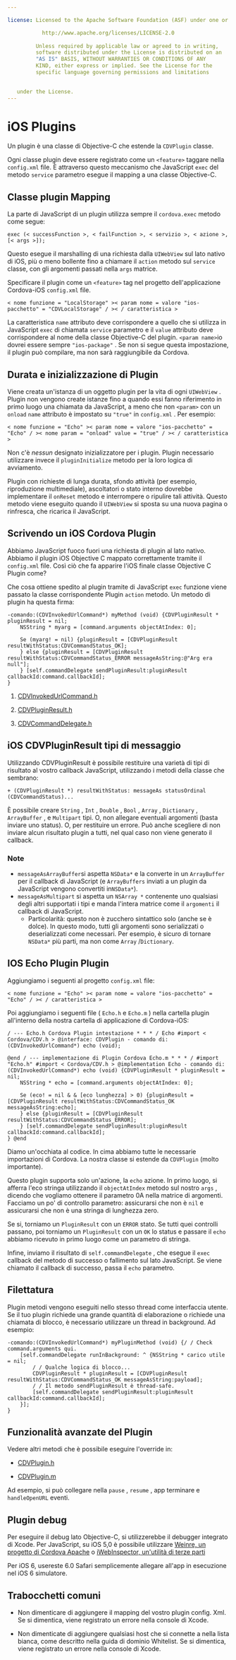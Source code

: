 ```yaml
---

license: Licensed to the Apache Software Foundation (ASF) under one or more contributor license agreements. See the NOTICE file distributed with this work for additional information regarding copyright ownership. The ASF licenses this file to you under the Apache License, Version 2.0 (the "License"); you may not use this file except in compliance with the License. You may obtain a copy of the License at

           http://www.apache.org/licenses/LICENSE-2.0
    
         Unless required by applicable law or agreed to in writing,
         software distributed under the License is distributed on an
         "AS IS" BASIS, WITHOUT WARRANTIES OR CONDITIONS OF ANY
         KIND, either express or implied. See the License for the
         specific language governing permissions and limitations
    

   under the License.
---
```


# iOS Plugins

Un plugin è una classe di Objective-C che estende la `CDVPlugin` classe.

Ogni classe plugin deve essere registrato come un `<feature>` taggare nella `config.xml` file. È attraverso questo meccanismo che JavaScript `exec` del metodo `service` parametro esegue il mapping a una classe Objective-C.

## Classe plugin Mapping

La parte di JavaScript di un plugin utilizza sempre il `cordova.exec` metodo come segue:

    exec (< successFunction >, < failFunction >, < servizio >, < azione >, [< args >]);
    

Questo esegue il marshalling di una richiesta dalla `UIWebView` sul lato nativo di iOS, più o meno bollente fino a chiamare il `action` metodo sul `service` classe, con gli argomenti passati nella `args` matrice.

Specificare il plugin come un `<feature>` tag nel progetto dell'applicazione Cordova-iOS `config.xml` file.

    < nome funzione = "LocalStorage" >< param nome = valore "ios-pacchetto" = "CDVLocalStorage" / >< / caratteristica >
    

La caratteristica `name` attributo deve corrispondere a quello che si utilizza in JavaScript `exec` di chiamata `service` parametro e il `value` attributo deve corrispondere al nome della classe Objective-C del plugin. `<param name>`io dovrei essere sempre `"ios-package"` . Se non si segue questa impostazione, il plugin può compilare, ma non sarà raggiungibile da Cordova.

## Durata e inizializzazione di Plugin

Viene creata un'istanza di un oggetto plugin per la vita di ogni `UIWebView` . Plugin non vengono create istanze fino a quando essi fanno riferimento in primo luogo una chiamata da JavaScript, a meno che non `<param>` con un `onload` `name` attributo è impostato su `"true"` in `config.xml` . Per esempio:

    < nome funzione = "Echo" >< param nome = valore "ios-pacchetto" = "Echo" / >< nome param = "onload" value = "true" / >< / caratteristica >
    

Non c'è *nessun* designato inizializzatore per i plugin. Plugin necessario utilizzare invece il `pluginInitialize` metodo per la loro logica di avviamento.

Plugin con richieste di lunga durata, sfondo attività (per esempio, riproduzione multimediale), ascoltatori o stato interno dovrebbe implementare il `onReset` metodo e interrompere o ripulire tali attività. Questo metodo viene eseguito quando il `UIWebView` si sposta su una nuova pagina o rinfresca, che ricarica il JavaScript.

## Scrivendo un iOS Cordova Plugin

Abbiamo JavaScript fuoco fuori una richiesta di plugin al lato nativo. Abbiamo il plugin iOS Objective C mappato correttamente tramite il `config.xml` file. Così ciò che fa apparire l'iOS finale classe Objective C Plugin come?

Che cosa ottiene spedito al plugin tramite di JavaScript `exec` funzione viene passato la classe corrispondente Plugin `action` metodo. Un metodo di plugin ha questa firma:

    -comando:(CDVInvokedUrlCommand*) myMethod (void) {CDVPluginResult * pluginResult = nil;
        NSString * myarg = [command.arguments objectAtIndex: 0];
    
        Se (myarg! = nil) {pluginResult = [CDVPluginResult resultWithStatus:CDVCommandStatus_OK];
        } else {pluginResult = [CDVPluginResult resultWithStatus:CDVCommandStatus_ERROR messageAsString:@"Arg era null"];
        } [self.commandDelegate sendPluginResult:pluginResult callbackId:command.callbackId];
    }
    

1.  [CDVInvokedUrlCommand.h][1]

2.  [CDVPluginResult.h][2]

3.  [CDVCommandDelegate.h][3]

 [1]: https://github.com/apache/cordova-ios/blob/master/CordovaLib/Classes/CDVInvokedUrlCommand.h
 [2]: https://github.com/apache/cordova-ios/blob/master/CordovaLib/Classes/CDVPluginResult.h
 [3]: https://github.com/apache/cordova-ios/blob/master/CordovaLib/Classes/CDVCommandDelegate.h

## iOS CDVPluginResult tipi di messaggio

Utilizzando CDVPluginResult è possibile restituire una varietà di tipi di risultato al vostro callback JavaScript, utilizzando i metodi della classe che sembrano:

    + (CDVPluginResult *) resultWithStatus: messageAs statusOrdinal (CDVCommandStatus)...
    

È possibile creare `String` , `Int` , `Double` , `Bool` , `Array` , `Dictionary` , `ArrayBuffer` , e `Multipart` tipi. O, non allegare eventuali argomenti (basta inviare uno status). O, per restituire un errore. Può anche scegliere di non inviare alcun risultato plugin a tutti, nel qual caso non viene generato il callback.

### Note

*   `messageAsArrayBuffer`si aspetta `NSData*` e la converte in un `ArrayBuffer` per il callback di JavaScript (e `ArrayBuffers` inviati a un plugin da JavaScript vengono convertiti in`NSData*`).
*   `messageAsMultipart` si aspetta un `NSArray *` contenente uno qualsiasi degli altri supportati i tipi e manda l'intera matrice come il `argomenti` il callback di JavaScript. 
    *   Particolarità: questo non è zucchero sintattico solo (anche se è dolce). In questo modo, tutti gli argomenti sono serializzati o deserializzati come necessari. Per esempio, è sicuro di tornare `NSData*` più parti, ma non come `Array` /`Dictionary`.

## IOS Echo Plugin Plugin

Aggiungiamo i seguenti al progetto `config.xml` file:

    < nome funzione = "Echo" >< param nome = valore "ios-pacchetto" = "Echo" / >< / caratteristica >
    

Poi aggiungiamo i seguenti file ( `Echo.h` e `Echo.m` ) nella cartella plugin all'interno della nostra cartella di applicazione di Cordova-iOS:

    / --- Echo.h Cordova Plugin intestazione * * * / Echo #import < Cordova/CDV.h > @interface: CDVPlugin - comando di:(CDVInvokedUrlCommand*) echo (void);
    
    @end / --- implementazione di Plugin Cordova Echo.m * * * / #import "Echo.h" #import < Cordova/CDV.h > @implementation Echo - comando di:(CDVInvokedUrlCommand*) echo (void) {CDVPluginResult * pluginResult = nil;
        NSString * echo = [command.arguments objectAtIndex: 0];
    
        Se (eco! = nil & & [eco lunghezza] > 0) {pluginResult = [CDVPluginResult resultWithStatus:CDVCommandStatus_OK messageAsString:echo];
        } else {pluginResult = [CDVPluginResult resultWithStatus:CDVCommandStatus_ERROR];
        } [self.commandDelegate sendPluginResult:pluginResult callbackId:command.callbackId];
    } @end
    

Diamo un'occhiata al codice. In cima abbiamo tutte le necessarie importazioni di Cordova. La nostra classe si estende da `CDVPlugin` (molto importante).

Questo plugin supporta solo un'azione, la `echo` azione. In primo luogo, si afferra l'eco stringa utilizzando il `objectAtIndex` metodo sul nostro `args` , dicendo che vogliamo ottenere il parametro 0A nella matrice di argomenti. Facciamo un po' di controllo parametro: assicurarsi che non è `nil` e assicurarsi che non è una stringa di lunghezza zero.

Se si, torniamo un `PluginResult` con un `ERROR` stato. Se tutti quei controlli passano, poi torniamo un `PluginResult` con un `OK` lo status e passare il `echo` abbiamo ricevuto in primo luogo come un parametro di stringa.

Infine, inviamo il risultato di `self.commandDelegate` , che esegue il `exec` callback del metodo di successo o fallimento sul lato JavaScript. Se viene chiamato il callback di successo, passa il `echo` parametro.

## Filettatura

Plugin metodi vengono eseguiti nello stesso thread come interfaccia utente. Se il tuo plugin richiede una grande quantità di elaborazione o richiede una chiamata di blocco, è necessario utilizzare un thread in background. Ad esempio:

    -comando:(CDVInvokedUrlCommand*) myPluginMethod (void) {/ / Check command.arguments qui.
        [self.commandDelegate runInBackground: ^ {NSString * carico utile = nil;
            / / Qualche logica di blocco...
            CDVPluginResult * pluginResult = [CDVPluginResult resultWithStatus:CDVCommandStatus_OK messageAsString:payload];
            / / Il metodo sendPluginResult è thread-safe.
            [self.commandDelegate sendPluginResult:pluginResult callbackId:command.callbackId];
        }];
    }
    

## Funzionalità avanzate del Plugin

Vedere altri metodi che è possibile eseguire l'override in:

*   [CDVPlugin.h][4]

*   [CDVPlugin.m][5]

 [4]: https://github.com/apache/cordova-ios/blob/master/CordovaLib/Classes/CDVPlugin.h
 [5]: https://github.com/apache/cordova-ios/blob/master/CordovaLib/Classes/CDVPlugin.m

Ad esempio, si può collegare nella `pause` , `resume` , app terminare e `handleOpenURL` eventi.

## Plugin debug

Per eseguire il debug lato Objective-C, si utilizzerebbe il debugger integrato di Xcode. Per JavaScript, su iOS 5,0 è possibile utilizzare [Weinre, un progetto di Cordova Apache][6] o [iWebInspector, un'utilità di terze parti][7]

 [6]: https://github.com/apache/cordova-weinre
 [7]: http://www.iwebinspector.com/

Per iOS 6, usereste 6.0 Safari semplicemente allegare all'app in esecuzione nel iOS 6 simulatore.

## Trabocchetti comuni

*   Non dimenticare di aggiungere il mapping del vostro plugin config. Xml. Se si dimentica, viene registrato un errore nella console di Xcode.

*   Non dimenticate di aggiungere qualsiasi host che si connette a nella lista bianca, come descritto nella guida di dominio Whitelist. Se si dimentica, viene registrato un errore nella console di Xcode.
